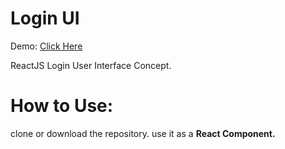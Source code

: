 # Login UI

Demo: <a href="http://crazy-opinion.surge.sh/">Click Here</a>

ReactJS Login User Interface Concept.

# How to Use:

clone or download the repository. use it as a **React Component.**

